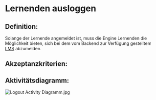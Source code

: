 # Lernenden ausloggen


## Definition:

Solange der Lernende angemeldet ist, muss die Engine Lernenden die Möglichkeit bieten, sich bei dem vom Backend zur Verfügung gestelltem [LMS](Learning-Management-System-GE.md) abzumelden.

## Akzeptanzkriterien:


## Aktivitätsdiagramm:

![Logout Activity Diagramm.jpg](imageEngineLogoutActivityDiagramm.jpg)
